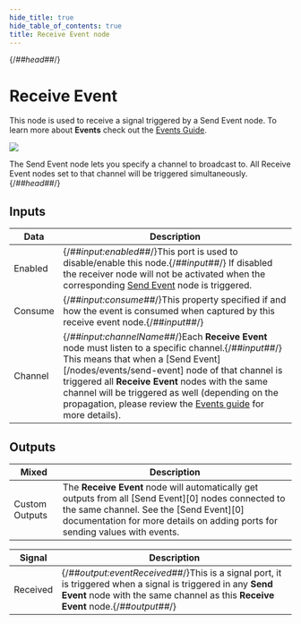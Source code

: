 ```yaml
---
hide_title: true
hide_table_of_contents: true
title: Receive Event node
---
```


{/*##head##*/}

# Receive Event

This node is used to receive a signal triggered by a <span className="ndl-node">Send Event</span> node. To learn more about **Events** check out the [Events Guide](/docs/guides/business-logic/events).

<div className="ndl-image-with-background l">

![](/nodes/events/receive-event/receive-event.png)

</div>

The <span className="ndl-node">Send Event</span> node lets you specify a channel to broadcast to. All <span className="ndl-node">Receive Event</span> nodes set to that channel will be triggered simultaneously.
{/*##head##*/}

## Inputs

| Data                                      | Description                                                                                                                                                                                                                                                                                                                                                                                         |
| ----------------------------------------- | --------------------------------------------------------------------------------------------------------------------------------------------------------------------------------------------------------------------------------------------------------------------------------------------------------------------------------------------------------------------------------------------------- |
| <span className="ndl-data">Enabled</span> | {/*##input:enabled##*/}This port is used to disable/enable this node.{/*##input##*/} If disabled the receiver node will not be activated when the corresponding [Send Event](/nodes/events/send-event) node is triggered.                                                                                                                                                                                   |
| <span className="ndl-data">Consume</span> | {/*##input:consume##*/}This property specified if and how the event is consumed when captured by this receive event node.{/*##input##*/}                                                                                                                                                                                                                                                                    |
| <span className="ndl-data">Channel</span> | {/*##input:channelName##*/}Each **Receive Event** node must listen to a specific channel.{/*##input##*/} This means that when a [Send Event][/nodes/events/send-event] node of that channel is triggered all **Receive Event** nodes with the same channel will be triggered as well (depending on the propagation, please review the [Events guide](/docs/guides/business-logic/events) for more details). |

## Outputs

| Mixed                                            | Description                                                                                                                                                                                                                    |
| ------------------------------------------------ | ------------------------------------------------------------------------------------------------------------------------------------------------------------------------------------------------------------------------------ |
| <span className="ndl-data">Custom Outputs</span> | The **Receive Event** node will automatically get outputs from all [Send Event][0] nodes connected to the same channel. See the [Send Event][0] documentation for more details on adding ports for sending values with events. |

| Signal                                       | Description                                                                                                                                                                              |
| -------------------------------------------- | ---------------------------------------------------------------------------------------------------------------------------------------------------------------------------------------- |
| <span className="ndl-signal">Received</span> | {/*##output:eventReceived##*/}This is a signal port, it is triggered when a signal is triggered in any **Send Event** node with the same channel as this **Receive Event** node.{/*##output##*/} |
